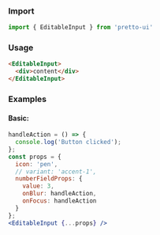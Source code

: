 ### Import
```js static
import { EditableInput } from 'pretto-ui'
```

### Usage
```html
<EditableInput>
  <div>content</div>
</EditableInput>

```
### Examples
#### Basic:
```jsx
handleAction = () => {
  console.log('Button clicked');
};
const props = {
  icon: 'pen',
  // variant: 'accent-1',
  numberFieldProps: {
    value: 3,
    onBlur: handleAction,
    onFocus: handleAction
  }
};
<EditableInput {...props} />
```
